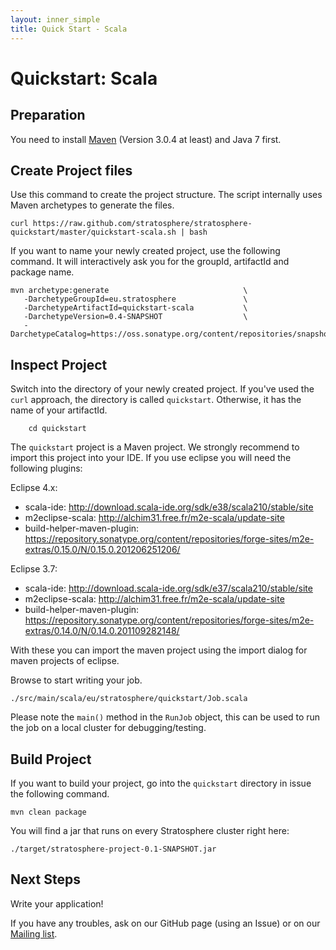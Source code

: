 ```yaml
--- 
layout: inner_simple
title: Quick Start - Scala
---
```


# Quickstart: Scala
    

## Preparation

You need to install [Maven](http://maven.apache.org/) (Version 3.0.4 at least) and Java 7 first.

## Create Project files

Use this command to create the project structure. The script internally uses Maven archetypes to generate the files.

```
curl https://raw.github.com/stratosphere/stratosphere-quickstart/master/quickstart-scala.sh | bash
```

If you want to name your newly created project, use the following command. It will interactively ask you for the groupId, artifactId and package name.

```
mvn archetype:generate                              \
   -DarchetypeGroupId=eu.stratosphere               \
   -DarchetypeArtifactId=quickstart-scala           \
   -DarchetypeVersion=0.4-SNAPSHOT                  \
   -DarchetypeCatalog=https://oss.sonatype.org/content/repositories/snapshots/
```

## Inspect Project

Switch into the directory of your newly created project. If you've used the `curl` approach, the directory is called `quickstart`. Otherwise, it has the name of your artifactId.

```
    cd quickstart
```

The `quickstart` project is a Maven project. We strongly recommend to import this project into your IDE. If you use eclipse you will need the following plugins:

Eclipse 4.x:

  * scala-ide: http://download.scala-ide.org/sdk/e38/scala210/stable/site
  * m2eclipse-scala: http://alchim31.free.fr/m2e-scala/update-site
  * build-helper-maven-plugin: https://repository.sonatype.org/content/repositories/forge-sites/m2e-extras/0.15.0/N/0.15.0.201206251206/

Eclipse 3.7:

  * scala-ide: http://download.scala-ide.org/sdk/e37/scala210/stable/site
  * m2eclipse-scala: http://alchim31.free.fr/m2e-scala/update-site
  * build-helper-maven-plugin: https://repository.sonatype.org/content/repositories/forge-sites/m2e-extras/0.14.0/N/0.14.0.201109282148/

With these you can import the maven project using the import dialog for maven projects of eclipse.

Browse to start writing your job.

```
./src/main/scala/eu/stratosphere/quickstart/Job.scala
```

Please note the `main()` method in the `RunJob` object, this can be used to run the job on a local cluster for debugging/testing.

## Build Project

If you want to build your project, go into the `quickstart` directory in issue the following command.

```
mvn clean package
```

You will find a jar that runs on every Stratosphere cluster right here:

```
./target/stratosphere-project-0.1-SNAPSHOT.jar
```


## Next Steps

Write your application!

If you have any troubles, ask on our GitHub page (using an Issue) or on our [Mailing list](https://groups.google.com/forum/#!forum/stratosphere-dev).

